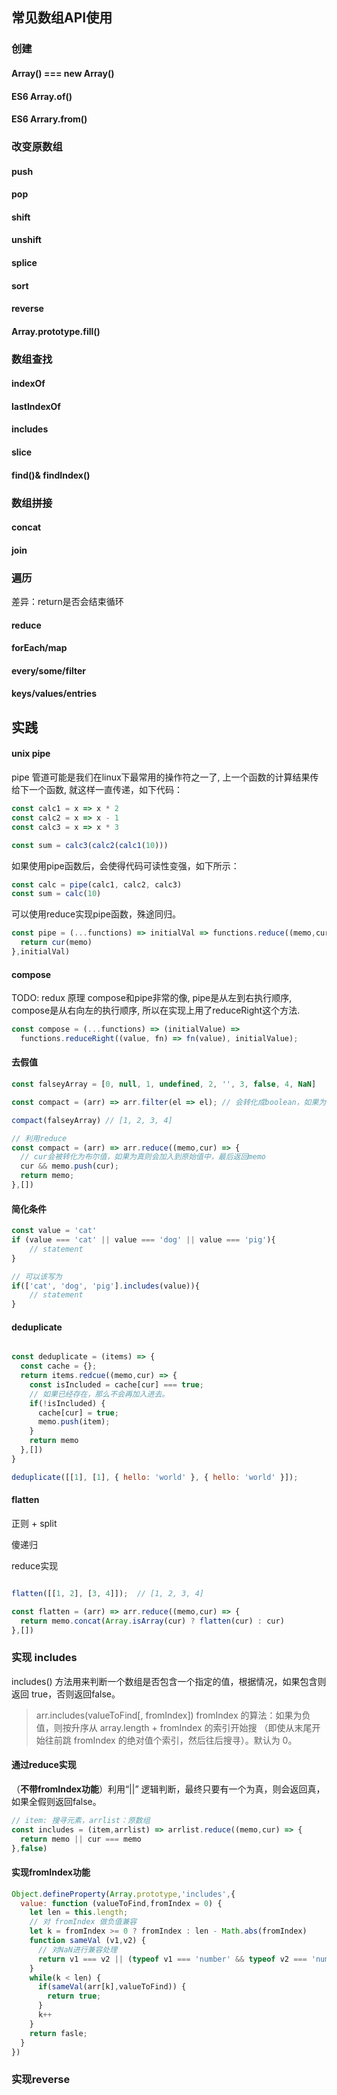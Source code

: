 ## 常见数组API使用

### 创建

#### Array() === new Array()

#### ES6 Array.of()

#### ES6 Arrary.from()

### 改变原数组

#### push
#### pop
#### shift
#### unshift
#### splice
#### sort
#### reverse
#### Array.prototype.fill()

### 数组查找

#### indexOf
#### lastIndexOf
#### includes

#### slice
#### find()& findIndex() 

### 数组拼接

#### concat
#### join

### 遍历

差异：return是否会结束循环

#### reduce
#### forEach/map
#### every/some/filter
#### keys/values/entries

## 实践

#### unix pipe

pipe 管道可能是我们在linux下最常用的操作符之一了, 上一个函数的计算结果传给下一个函数, 就这样一直传递，如下代码：

```js
const calc1 = x => x * 2
const calc2 = x => x - 1
const calc3 = x => x * 3

const sum = calc3(calc2(calc1(10)))
```

如果使用pipe函数后，会使得代码可读性变强，如下所示：

```js
const calc = pipe(calc1, calc2, calc3)
const sum = calc(10)
```

可以使用reduce实现pipe函数，殊途同归。

```js
const pipe = (...functions) => initialVal => functions.reduce((memo,cur) => {
  return cur(memo)
},initialVal)
```

#### compose 

TODO: redux 原理
compose和pipe非常的像, pipe是从左到右执行顺序, compose是从右向左的执行顺序, 所以在实现上用了reduceRight这个方法.

```js
const compose = (...functions) => (initialValue) =>
  functions.reduceRight((value, fn) => fn(value), initialValue);
```

#### 去假值

```js
const falseyArray = [0, null, 1, undefined, 2, '', 3, false, 4, NaN]

const compact = (arr) => arr.filter(el => el); // 会转化成boolean，如果为false就会默认筛掉

compact(falseyArray) // [1, 2, 3, 4]

// 利用reduce
const compact = (arr) => arr.reduce((memo,cur) => {
  // cur会被转化为布尔值，如果为真则会加入到原始值中，最后返回memo
  cur && memo.push(cur);
  return memo;
},[])
```


#### 简化条件

```js
const value = 'cat'
if (value === 'cat' || value === 'dog' || value === 'pig'){
    // statement
}

// 可以该写为
if(['cat', 'dog', 'pig'].includes(value)){
    // statement
}
```



#### deduplicate

```js

const deduplicate = (items) => {
  const cache = {};
  return items.redcue((memo,cur) => {
    const isIncluded = cache[cur] === true;
    // 如果已经存在，那么不会再加入进去。
    if(!isIncluded) {
      cache[cur] = true;
      memo.push(item);
    }
    return memo
  },[])
}

deduplicate([[1], [1], { hello: 'world' }, { hello: 'world' }]);
```

#### flatten

正则 + split

傻递归

reduce实现

```js

flatten([[1, 2], [3, 4]]);  // [1, 2, 3, 4]

const flatten = (arr) => arr.reduce((memo,cur) => {
  return memo.concat(Array.isArray(cur) ? flatten(cur) : cur)
},[])
```

### 实现 includes

includes() 方法用来判断一个数组是否包含一个指定的值，根据情况，如果包含则返回 true，否则返回false。

> arr.includes(valueToFind[, fromIndex]) 
> fromIndex 的算法：如果为负值，则按升序从 array.length + fromIndex 的索引开始搜 （即使从末尾开始往前跳 fromIndex 的绝对值个索引，然后往后搜寻）。默认为 0。

#### 通过reduce实现

（**不带fromIndex功能**）利用“||” 逻辑判断，最终只要有一个为真，则会返回真，如果全假则返回false。

```js
// item: 搜寻元素，arrlist：原数组
const includes = (item,arrlist) => arrlist.reduce((memo,cur) => {
  return memo || cur === memo
},false)
```

#### 实现fromIndex功能

```js
Object.defineProperty(Array.prototype,'includes',{
  value: function (valueToFind,fromIndex = 0) {
    let len = this.length;
    // 对 fromIndex 做负值兼容
    let k = fromIndex >= 0 ? fromIndex : len - Math.abs(fromIndex)
    function sameVal (v1,v2) {
      // 对NaN进行兼容处理
      return v1 === v2 || (typeof v1 === 'number' && typeof v2 === 'number' && isNaN(v1) && isNaN(v2))
    }
    while(k < len) {
      if(sameVal(arr[k],valueToFind)) {
        return true;
      }
      k++
    }
    return fasle;
  }
})
```

### 实现reverse
